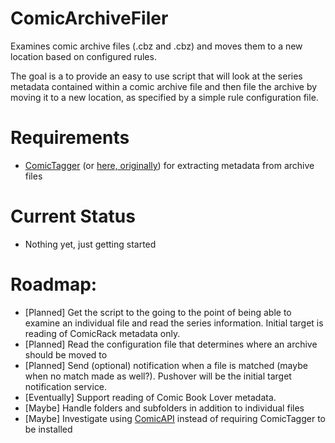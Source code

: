 # ComicArchiveFiler
Examines comic archive files (.cbz and .cbz) and moves them to a new location based on configured rules.

The goal is a to provide an easy to use script that will look at the series metadata contained within a comic archive file and then file the archive by moving it to a new location, as specified by a simple rule configuration file.

# Requirements
- [ComicTagger](https://github.com/tomdelise/comictagger) (or [here, originally](https://code.google.com/p/comictagger/)) for extracting metadata from archive files

# Current Status
- Nothing yet, just getting started

# Roadmap:
- [Planned] Get the script to the going to the point of being able to examine an individual file and read the series information. Initial target is reading of ComicRack metadata only.
- [Planned] Read the configuration file that determines where an archive should be moved to
- [Planned] Send (optional) notification when a file is matched (maybe when no match made as well?). Pushover will be the initial target notification service.
- [Eventually] Support reading of Comic Book Lover metadata.
- [Maybe] Handle folders and subfolders in addition to individual files
- [Maybe] Investigate using [ComicAPI](https://github.com/davide-romanini/comicapi) instead of requiring ComicTagger to be installed
